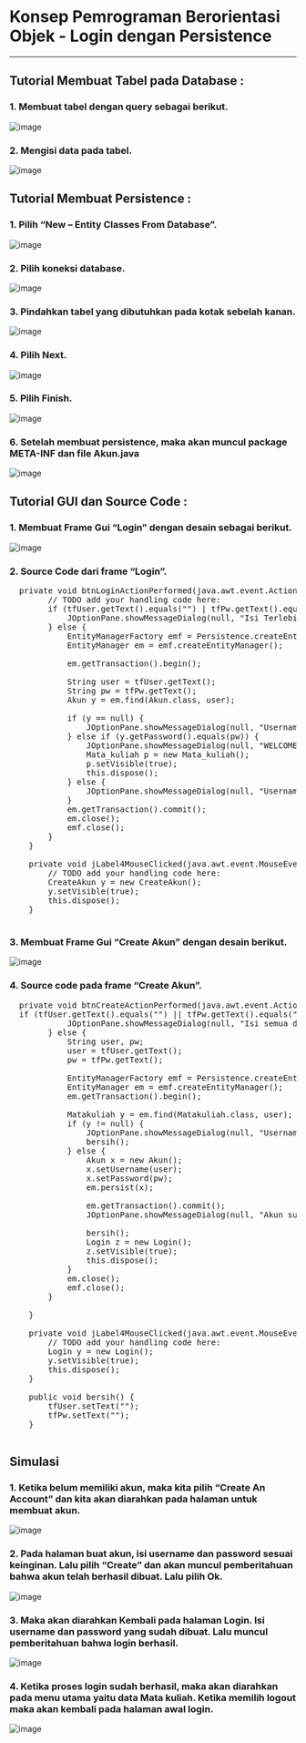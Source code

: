 #  Konsep Pemrograman Berorientasi Objek - Login dengan Persistence
---
## Tutorial Membuat Tabel pada Database : 
### 1. Membuat tabel dengan query sebagai berikut.

![image](https://github.com/user-attachments/assets/7064f9dc-3fae-42e7-9304-f30924370deb)

### 2.	Mengisi data pada tabel.

![image](https://github.com/user-attachments/assets/171320c0-6e11-49c4-8f6d-c28dfc15716a)

## Tutorial Membuat Persistence : 
### 1.	Pilih “New – Entity Classes From Database”.

![image](https://github.com/user-attachments/assets/585dc406-3b7a-4330-aa38-1cd95bd55032)

### 2.	Pilih koneksi database.

![image](https://github.com/user-attachments/assets/90f972e9-f351-46dc-ad18-e4b261c327f8)

### 3.	Pindahkan tabel yang dibutuhkan pada kotak sebelah kanan.

![image](https://github.com/user-attachments/assets/81b945cc-bb7d-4917-9c71-2700bb81ccce)

### 4. Pilih Next.

![image](https://github.com/user-attachments/assets/ef4d5a05-9d3e-4cb0-950a-a0bf75e3f9c1)

### 5. Pilih Finish.

![image](https://github.com/user-attachments/assets/7d01c49b-cd95-4d1e-937d-7d74499c40d2)

### 6.	Setelah membuat persistence, maka akan muncul package META-INF dan file Akun.java

![image](https://github.com/user-attachments/assets/f3924274-5b32-492f-b8a9-59f5b409cf69)

## Tutorial GUI dan Source Code : 
### 1.	Membuat Frame Gui “Login” dengan desain sebagai berikut.

![image](https://github.com/user-attachments/assets/ebf60d56-dedc-43e2-8d97-7f447d1fbfe9)

### 2.	Source Code dari frame “Login”.
<pre>
  private void btnLoginActionPerformed(java.awt.event.ActionEvent evt) {                                         
        // TODO add your handling code here:
        if (tfUser.getText().equals("") | tfPw.getText().equals("")) {
            JOptionPane.showMessageDialog(null, "Isi Terlebih Dahulu");
        } else {
            EntityManagerFactory emf = Persistence.createEntityManagerFactory("PertemuanDuaBelasPU");
            EntityManager em = emf.createEntityManager();

            em.getTransaction().begin();

            String user = tfUser.getText();
            String pw = tfPw.getText();
            Akun y = em.find(Akun.class, user);

            if (y == null) {
                JOptionPane.showMessageDialog(null, "Username tidak ditemukan");
            } else if (y.getPassword().equals(pw)) {
                JOptionPane.showMessageDialog(null, "WELCOME !!!!!!");
                Mata_kuliah p = new Mata_kuliah();
                p.setVisible(true);
                this.dispose();
            } else {
                JOptionPane.showMessageDialog(null, "Username atau Password salah!");
            }
            em.getTransaction().commit();
            em.close();
            emf.close();
        }
    }                                        

    private void jLabel4MouseClicked(java.awt.event.MouseEvent evt) {                                     
        // TODO add your handling code here:
        CreateAkun y = new CreateAkun();
        y.setVisible(true);
        this.dispose();
    }                                    

</pre>
### 3.	Membuat Frame Gui “Create Akun” dengan desain berikut.

![image](https://github.com/user-attachments/assets/3b57e6d5-4c49-43bc-aad8-460a1a83982e)

### 4.	Source code pada frame “Create Akun”.
<pre>
  private void btnCreateActionPerformed(java.awt.event.ActionEvent evt) {                                          
  if (tfUser.getText().equals("") || tfPw.getText().equals("")) {
            JOptionPane.showMessageDialog(null, "Isi semua data terlebih dahulu!");
        } else {
            String user, pw;
            user = tfUser.getText();
            pw = tfPw.getText();

            EntityManagerFactory emf = Persistence.createEntityManagerFactory("PertemuanDuaBelasPU");
            EntityManager em = emf.createEntityManager();
            em.getTransaction().begin();

            Matakuliah y = em.find(Matakuliah.class, user);
            if (y != null) {
                JOptionPane.showMessageDialog(null, "Username sudah ada, coba gunakan username lain");
                bersih();
            } else {
                Akun x = new Akun();
                x.setUsername(user);
                x.setPassword(pw);
                em.persist(x);

                em.getTransaction().commit();
                JOptionPane.showMessageDialog(null, "Akun sukses dibuat");

                bersih();
                Login z = new Login();
                z.setVisible(true);
                this.dispose();
            }
            em.close();
            emf.close();
        }
        
    }                                         

    private void jLabel4MouseClicked(java.awt.event.MouseEvent evt) {                                     
        // TODO add your handling code here:
        Login y = new Login();
        y.setVisible(true);
        this.dispose();
    }                                    

    public void bersih() {
        tfUser.setText("");
        tfPw.setText("");
    }
    
</pre>

## Simulasi
### 1.	Ketika belum memiliki akun, maka kita pilih “Create An Account” dan kita akan diarahkan pada halaman untuk membuat akun.

![image](https://github.com/user-attachments/assets/85c4e0df-8d9f-498b-a8fe-a3763d721188)

### 2.	Pada halaman buat akun, isi username dan password sesuai keinginan. Lalu pilih “Create” dan akan muncul pemberitahuan bahwa akun telah berhasil dibuat. Lalu pilih Ok.

![image](https://github.com/user-attachments/assets/e16445e1-15d5-4b20-9091-a881e841bdbe)

### 3.	Maka akan diarahkan Kembali pada halaman Login. Isi username dan password yang sudah dibuat. Lalu muncul pemberitahuan bahwa login berhasil. 

![image](https://github.com/user-attachments/assets/9332c0db-6155-4234-a11c-3342c8243bf1)

### 4.	Ketika proses login sudah berhasil, maka akan diarahkan pada menu utama yaitu data Mata kuliah. Ketika memilih logout maka akan kembali pada halaman awal login.

![image](https://github.com/user-attachments/assets/1f6626d7-135d-4d91-8aec-52cf05462602)
